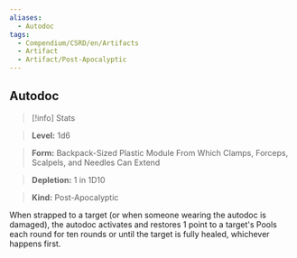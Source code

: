 ```yaml
---
aliases:
  - Autodoc
tags:
  - Compendium/CSRD/en/Artifacts
  - Artifact
  - Artifact/Post-Apocalyptic
---
```

    
      
## Autodoc      
>[!info] Stats      
> **Level:** 1d6      
> **Form:** Backpack-Sized Plastic Module From Which Clamps, Forceps, Scalpels, and Needles Can Extend      
> **Depletion:** 1 in 1D10      
> **Kind:** Post-Apocalyptic    
      
When strapped to a target (or when someone wearing the autodoc is damaged), the autodoc activates and restores 1 point to a target's Pools each round for ten rounds or until the target is fully healed, whichever happens first.
